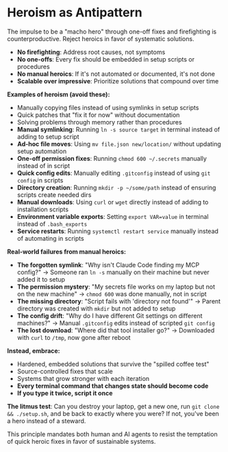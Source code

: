 # Heroism as Antipattern

The impulse to be a "macho hero" through one-off fixes and firefighting is counterproductive. Reject heroics in favor of systematic solutions.

- **No firefighting**: Address root causes, not symptoms
- **No one-offs**: Every fix should be embedded in setup scripts or procedures
- **No manual heroics**: If it's not automated or documented, it's not done
- **Scalable over impressive**: Prioritize solutions that compound over time

**Examples of heroism (avoid these):**
- Manually copying files instead of using symlinks in setup scripts
- Quick patches that "fix it for now" without documentation
- Solving problems through memory rather than procedures
- **Manual symlinking**: Running `ln -s source target` in terminal instead of adding to setup script
- **Ad-hoc file moves**: Using `mv file.json new/location/` without updating setup automation
- **One-off permission fixes**: Running `chmod 600 ~/.secrets` manually instead of in script
- **Quick config edits**: Manually editing `.gitconfig` instead of using `git config` in scripts
- **Directory creation**: Running `mkdir -p ~/some/path` instead of ensuring scripts create needed dirs
- **Manual downloads**: Using `curl` or `wget` directly instead of adding to installation scripts
- **Environment variable exports**: Setting `export VAR=value` in terminal instead of `.bash_exports`
- **Service restarts**: Running `systemctl restart service` manually instead of automating in scripts

**Real-world failures from manual heroics:**
- **The forgotten symlink**: "Why isn't Claude Code finding my MCP config?" → Someone ran `ln -s` manually on their machine but never added it to setup
- **The permission mystery**: "My secrets file works on my laptop but not on the new machine" → `chmod 600` was done manually, not in script
- **The missing directory**: "Script fails with 'directory not found'" → Parent directory was created with `mkdir` but not added to setup
- **The config drift**: "Why do I have different Git settings on different machines?" → Manual `.gitconfig` edits instead of scripted `git config`
- **The lost download**: "Where did that tool installer go?" → Downloaded with `curl` to `/tmp`, now gone after reboot

**Instead, embrace:**
- Hardened, embedded solutions that survive the "spilled coffee test"
- Source-controlled fixes that scale
- Systems that grow stronger with each iteration
- **Every terminal command that changes state should become code**
- **If you type it twice, script it once**

**The litmus test**: Can you destroy your laptop, get a new one, run `git clone && ./setup.sh`, and be back to exactly where you were? If not, you've been a hero instead of a steward.

This principle mandates both human and AI agents to resist the temptation of quick heroic fixes in favor of sustainable systems.